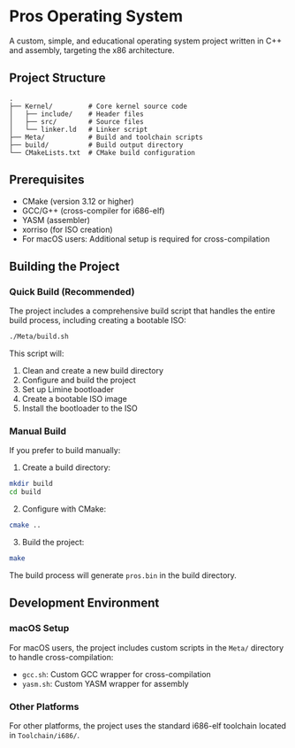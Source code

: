 # Pros Operating System

A custom, simple, and educational operating system project written in C++ and assembly, targeting the x86 architecture.

## Project Structure

```
.
├── Kernel/         # Core kernel source code
│   ├── include/    # Header files
│   ├── src/        # Source files
│   └── linker.ld   # Linker script
├── Meta/           # Build and toolchain scripts
├── build/          # Build output directory
└── CMakeLists.txt  # CMake build configuration
```

## Prerequisites

- CMake (version 3.12 or higher)
- GCC/G++ (cross-compiler for i686-elf)
- YASM (assembler)
- xorriso (for ISO creation)
- For macOS users: Additional setup is required for cross-compilation

## Building the Project

### Quick Build (Recommended)
The project includes a comprehensive build script that handles the entire build process, including creating a bootable ISO:

```bash
./Meta/build.sh
```

This script will:
1. Clean and create a new build directory
2. Configure and build the project
3. Set up Limine bootloader
4. Create a bootable ISO image
5. Install the bootloader to the ISO

### Manual Build
If you prefer to build manually:

1. Create a build directory:
```bash
mkdir build
cd build
```

2. Configure with CMake:
```bash
cmake ..
```

3. Build the project:
```bash
make
```

The build process will generate `pros.bin` in the build directory.

## Development Environment

### macOS Setup
For macOS users, the project includes custom scripts in the `Meta/` directory to handle cross-compilation:
- `gcc.sh`: Custom GCC wrapper for cross-compilation
- `yasm.sh`: Custom YASM wrapper for assembly

### Other Platforms
For other platforms, the project uses the standard i686-elf toolchain located in `Toolchain/i686/`.

